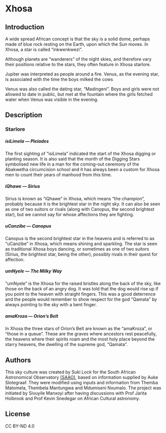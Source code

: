 # Xhosa

## Introduction

A wide spread African concept is that the sky is a solid dome, perhaps made of blue rock resting on the Earth, upon which the Sun moves. In Xhosa, a star is called &#8220;inkwenkwezi&#8221;.

Although planets are &#8220;wanderers&#8221; of the night skies, and therefore vary their positions relative to the stars, they often feature in Xhosa starlore.

Jupiter was interpreted as people around a fire. Venus, as the evening star, is associated with the time the boys milked the cows

Venus was also called the dating star, &#8220;Madingeni&#8221;. Boys and girls were not allowed to date in public, but met at the fountain where the girls fetched water when Venus was visible in the evening.

## Description

### Starlore

##### isiLimela &mdash; Pleiades

The first sighting of &#8220;isiLimela&#8221; indicated the start of the Xhosa digging or planting season. It is also said that the month of the Digging Stars symbolised new life in a man for the coming-out ceremony of the Abakwetha circumcision school and it has always been a custom for Xhosa men to count their years of manhood from this time.

##### iQhawe &mdash; Sirius

Sirius is known as &#8220;iQhawe&#8221; in Xhosa, which means &#8220;the champion&#8221;, probably because it is the brightest star in the night sky. It can also be seen as one of two suitors or rivals (along with Canopus, the second brightest star), but we cannot say for whose affections they are fighting.

##### uCanzibe &mdash; Canopus

Canopus is the second brightest star in the heavens and is referred to as &#8220;uCanzibe&#8221; in Xhosa, which means shining and sparkling. The star is seen as traditional Xhosa boys dancing, or sometimes as one of two suitors (Sirius, the brightest star, being the other), possibly rivals in their quest for affection.

##### umNyele &mdash; The Milky Way

&#8220;umNyele&#8221; is the Xhosa for the raised bristles along the back of the sky, like those on the back of an angry dog. It was told that the dog would rise up if you point to the heaven with straight fingers. This was a good deterrence and the people would remember to show respect for the god &#8220;Qamata&#8221; by always pointing to the sky with a bent finger.

##### amaKroza &mdash; Orion&#8217;s Belt

In Xhosa the three stars of Orion&#8217;s Belt are known as the &#8220;amaKroza&#8221;, or &#8220;those in a queue&#8221;. These are the graves where ancestors rest peacefully, the heavens where their spirits roam and the most holy place beyond the starry heavens, the dwelling of the supreme god, &#8220;Qamata&#8221;.

## Authors

This sky culture was created by Suki Lock for the South African Astronomical Observatory [(SAAO)](http://www.saao.ac.za/), based on information supplied by Auke Slotegraaf. They were modified using inputs and information from Themba Matomela, Thembela Mantungwa and Mdumiseni Nxumalo. The project was initiated by Sivuyile Manxoyi after having discussions with Prof Jarita Holbrook and Prof Kevin Snedegar on African Cultural astronomy.

## License

CC BY-ND 4.0
